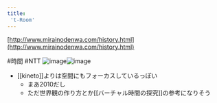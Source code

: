 ```yaml
---
title:
 't-Room'
---
```


[http://www.mirainodenwa.com/history.html](http://www.mirainodenwa.com/history.html)

#時間 #NTT
![image](https://gyazo.com/2f8b16da3692c00d0d20e4bc8438107c/thumb/1000)![image](https://gyazo.com/c03bc4e5b64a26a17a3bede4fa75ef0d/thumb/1000)

- [[kineto]]よりは空間にもフォーカスしているっぽい
    - まあ2010だし
    - ただ世界観の作り方とか[[バーチャル時間の探究]]の参考になりそう
